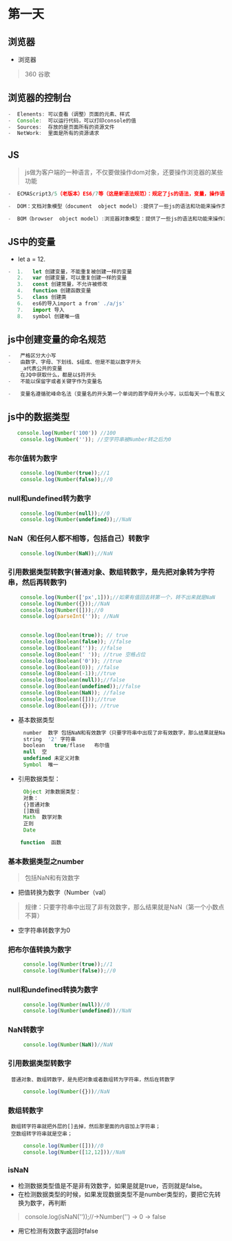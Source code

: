 # 第一天

##  浏览器

-   浏览器
>   360 谷歌 

##  浏览器的控制台
```js
-  Elenents: 可以查看（调整）页面的元素、样式
-  Console:  可以运行代码，可以打印console的值
-  Sources:  存放的是页面所有的资源文件
-  NetWork:  里面是所有的资源请求
```
##  JS

>  js做为客户端的一种语言，不仅要做操作dom对象，还要操作浏览器的某些功能
```js
-  ECMAScript3/5（老版本）ES6/7等（这是新语法规范）：规定了js的语法，变量，操作语句

-  DOM：文档对象模型（document  object model）:提供了一些js的语法和功能来操作页面中的DOM元素

-  BOM（browser  object model）:浏览器对象模型：提供了一些js的语法和功能来操作浏览器
```

## JS中的变量

-  let a = 12.
```js
-  1.   let 创建变量，不能重复被创建一样的变量
   2.   var 创建变量，可以重复创建一样的变量
   3.   const 创建常量，不允许被修改
   4.   function 创建函数变量
   5.   class 创建类
   6.   es6的导入import a from' ./a/js'
   7.   import 导入
   8.   symbol 创建唯一值
```
##  js中创建变量的命名规范
```js
-   严格区分大小写
-   由数字、字母、下划线、$组成、但是不能以数字开头 
    _a代表公共的变量
    在JQ中获取什么，都是以$符开头
-   不能以保留字或者关键字作为变量名

-   变量名遵循驼峰命名法（变量名的开头第一个单词的首字母开头小写，以后每天一个有意义的单词开头的首字母都大写）
```

##  js中的数据类型

```js
   console.log(Number('100')) //100
    console.log(Number('')); //空字符串被Number转之后为0
```
### 布尔值转为数字
```js
    console.log(Number(true));//1
    console.log(Number(false));//0
```
### null和undefined转为数字
```js
    console.log(Number(null));//0
    console.log(Number(undefined));//NaN
```
### NaN（和任何人都不相等，包括自己）转数字
```js
    console.log(Number(NaN));//NaN
```
### 引用数据类型转数字(普通对象、数组转数字，是先把对象转为字符串，然后再转数字)
```js   
    console.log(Number(['px',1]));//如果有值回去转第一个，转不出来就是NaN
    console.log(Number({}));//NaN
    console.log(Number([]));//0
    console.log(parseInt('')); //NaN
    

    console.log(Boolean(true)); // true
    console.log(Boolean(false)); //false
    console.log(Boolean('')); //false
    console.log(Boolean(' ')); //true 空格占位
    console.log(Boolean('0')); //true
    console.log(Boolean(0)); //false
    console.log(Boolean(-1));//true
    console.log(Boolean(null));//false
    console.log(Boolean(undefined));//false
    console.log(Boolean(NaN)); //false
    console.log(Boolean([]));//true
    console.log(Boolean({})); //true
```

-   基本数据类型
```js
     number  数字 包括NaN和有效数字（只要字符串中出现了非有效数字，那么结果就是NaN（第一位小数点不算））空字符串转数字就是0
     string  '2' 字符串
     boolean   true/flase   布尔值
     null  空
     undefined 未定义对象
     Symbol  唯一
```
-    引用数据类型：
```js
     Object 对象数据类型：
     对象：
     {}普通对象
     []数组
     Math  数学对象
     正则
     Date

    function  函数
```

### 基本数据类型之number

>  包括NaN和有效数字

-  把值转换为数字（Number（val）

>  规律：只要字符串中出现了非有效数字，那么结果就是NaN（第一个小数点不算）
- 空字符串转数字为0
### 把布尔值转换为数字
```js
     console.log(Number(true));//1
     console.log(Number(false));//0     
```
### null和undefined转换为数字
```js
     console.log(Number(null))//0
     console.log(Number(undefined))//NaN
```

### NaN转数字
```js
     console.log(Number(NaN))//NaN
```

### 引用数据类型转数字
     普通对象、数组转数字，是先把对象或者数组转为字符串，然后在转数字
```js
     console.log(Number({}))//NaN
```
### 数组转数字
     数组转字符串就把外层的[]去掉，然后那里面的内容加上字符串；
     空数组转字符串就是空串；
```js
     console.log(Number([]))//0
     console.log(Number([12,12]))//NaN
```

### isNaN
-   检测数据类型值是不是非有效数字，如果是就是true，否则就是false。
-    在检测数据类型的时候，如果发现数据类型不是number类型的，要把它先转换为数字，再判断
>   console.log(isNaN(''));//->Number('') -> 0 -> false
-   用它检测有效数字返回时false
